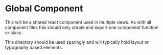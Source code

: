 # Global Component

This will be a shared react component used in multiple views. As with all component files this should only create and export one component function or class.

This directory should be used sparingly and will typically hold layout or typography based elements.

